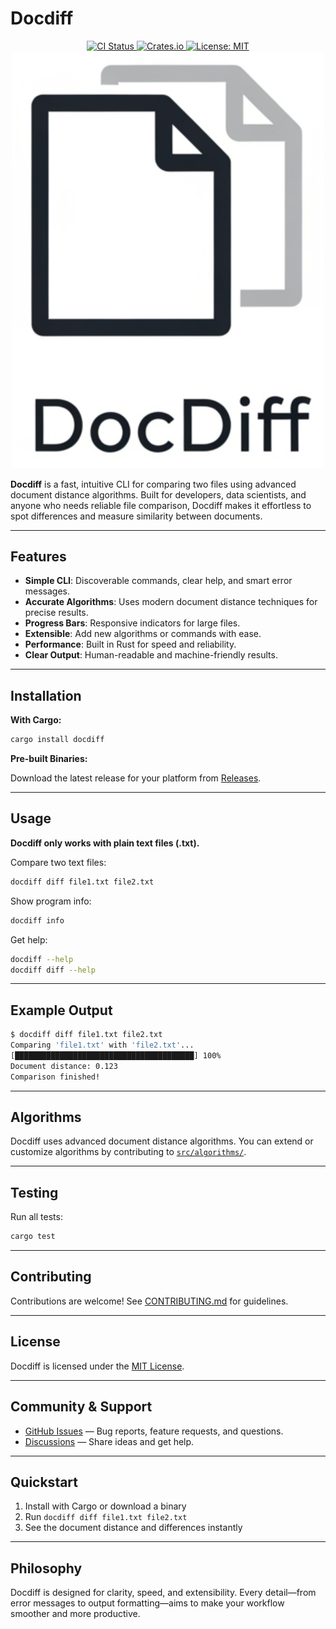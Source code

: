# Docdiff

<div align="center">
  <!-- Badges -->
  <a href="https://github.com/edmolima/docdiff/actions?query=workflow%3AContinuous+Integration">
    <img src="https://github.com/edmolima/docdiff/actions/workflows/ci.yml/badge.svg" alt="CI Status" />
  </a>
  <a href="https://crates.io/crates/docdiff">
    <img src="https://img.shields.io/crates/v/docdiff.svg" alt="Crates.io" />
  </a>
  <a href="https://github.com/edmolima/docdiff/blob/main/LICENSE">
    <img src="https://img.shields.io/github/license/edmolima/docdiff.svg" alt="License: MIT" />
  </a>
</div>

<div align="center">
  <img src="./docs/assets/docdiff.png" alt="Docdiff Brand" width="500px" />
</div>

**Docdiff** is a fast, intuitive CLI for comparing two files using advanced document distance algorithms. Built for developers, data scientists, and anyone who needs reliable file comparison, Docdiff makes it effortless to spot differences and measure similarity between documents.

---

## Features

- **Simple CLI**: Discoverable commands, clear help, and smart error messages.
- **Accurate Algorithms**: Uses modern document distance techniques for precise results.
- **Progress Bars**: Responsive indicators for large files.
- **Extensible**: Add new algorithms or commands with ease.
- **Performance**: Built in Rust for speed and reliability.
- **Clear Output**: Human-readable and machine-friendly results.

---


## Installation

**With Cargo:**

```sh
cargo install docdiff
```

**Pre-built Binaries:**

Download the latest release for your platform from [Releases](https://github.com/yourusername/docdiff/releases).

---


## Usage

**Docdiff only works with plain text files (.txt).**

Compare two text files:

```sh
docdiff diff file1.txt file2.txt
```

Show program info:

```sh
docdiff info
```

Get help:

```sh
docdiff --help
docdiff diff --help
```

---

## Example Output

```sh
$ docdiff diff file1.txt file2.txt
Comparing 'file1.txt' with 'file2.txt'...
[████████████████████████████████████████] 100%
Document distance: 0.123
Comparison finished!
```

---

## Algorithms

Docdiff uses advanced document distance algorithms. You can extend or customize algorithms by contributing to [`src/algorithms/`](src/algorithms/).

---

## Testing

Run all tests:

```sh
cargo test
```

---


## Contributing

Contributions are welcome! See [CONTRIBUTING.md](CONTRIBUTING.md) for guidelines.

---

## License

Docdiff is licensed under the [MIT License](LICENSE).

---


## Community & Support

- [GitHub Issues](https://github.com/yourusername/docdiff/issues) — Bug reports, feature requests, and questions.
- [Discussions](https://github.com/yourusername/docdiff/discussions) — Share ideas and get help.

---

## Quickstart

1. Install with Cargo or download a binary
2. Run `docdiff diff file1.txt file2.txt`
3. See the document distance and differences instantly

---

## Philosophy

Docdiff is designed for clarity, speed, and extensibility. Every detail—from error messages to output formatting—aims to make your workflow smoother and more productive.
